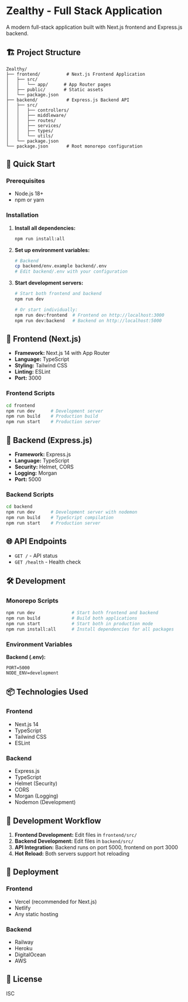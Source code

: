 # Zealthy - Full Stack Application

A modern full-stack application built with Next.js frontend and Express.js backend.

## 🏗️ Project Structure

```
Zealthy/
├── frontend/          # Next.js Frontend Application
│   ├── src/
│   │   └── app/      # App Router pages
│   ├── public/       # Static assets
│   └── package.json
├── backend/           # Express.js Backend API
│   ├── src/
│   │   ├── controllers/
│   │   ├── middleware/
│   │   ├── routes/
│   │   ├── services/
│   │   ├── types/
│   │   └── utils/
│   └── package.json
└── package.json       # Root monorepo configuration
```

## 🚀 Quick Start

### Prerequisites
- Node.js 18+ 
- npm or yarn

### Installation

1. **Install all dependencies:**
   ```bash
   npm run install:all
   ```

2. **Set up environment variables:**
   ```bash
   # Backend
   cp backend/env.example backend/.env
   # Edit backend/.env with your configuration
   ```

3. **Start development servers:**
   ```bash
   # Start both frontend and backend
   npm run dev
   
   # Or start individually:
   npm run dev:frontend  # Frontend on http://localhost:3000
   npm run dev:backend   # Backend on http://localhost:5000
   ```

## 📁 Frontend (Next.js)

- **Framework:** Next.js 14 with App Router
- **Language:** TypeScript
- **Styling:** Tailwind CSS
- **Linting:** ESLint
- **Port:** 3000

### Frontend Scripts
```bash
cd frontend
npm run dev      # Development server
npm run build    # Production build
npm run start    # Production server
```

## 🔧 Backend (Express.js)

- **Framework:** Express.js
- **Language:** TypeScript
- **Security:** Helmet, CORS
- **Logging:** Morgan
- **Port:** 5000

### Backend Scripts
```bash
cd backend
npm run dev      # Development server with nodemon
npm run build    # TypeScript compilation
npm run start    # Production server
```

## 🌐 API Endpoints

- `GET /` - API status
- `GET /health` - Health check

## 🛠️ Development

### Monorepo Scripts
```bash
npm run dev              # Start both frontend and backend
npm run build            # Build both applications
npm run start            # Start both in production mode
npm run install:all      # Install dependencies for all packages
```

### Environment Variables

**Backend (.env):**
```env
PORT=5000
NODE_ENV=development
```

## 📦 Technologies Used

### Frontend
- Next.js 14
- TypeScript
- Tailwind CSS
- ESLint

### Backend
- Express.js
- TypeScript
- Helmet (Security)
- CORS
- Morgan (Logging)
- Nodemon (Development)

## 🔄 Development Workflow

1. **Frontend Development:** Edit files in `frontend/src/`
2. **Backend Development:** Edit files in `backend/src/`
3. **API Integration:** Backend runs on port 5000, frontend on port 3000
4. **Hot Reload:** Both servers support hot reloading

## 🚀 Deployment

### Frontend
- Vercel (recommended for Next.js)
- Netlify
- Any static hosting

### Backend
- Railway
- Heroku
- DigitalOcean
- AWS

## 📝 License

ISC 